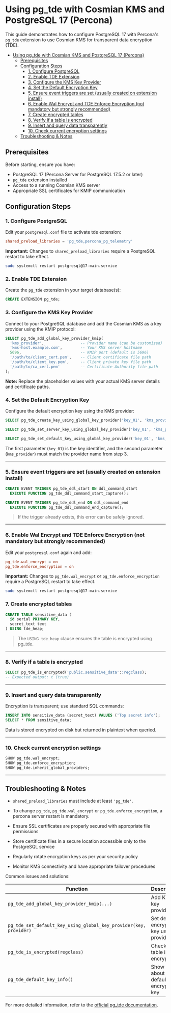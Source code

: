 # Using pg_tde with Cosmian KMS and PostgreSQL 17 (Percona)

This guide demonstrates how to configure PostgreSQL 17 with Percona's `pg_tde` extension to use Cosmian KMS for transparent data encryption (TDE).

<!-- TOC -->
- [Using pg\_tde with Cosmian KMS and PostgreSQL 17 (Percona)](#using-pg_tde-with-cosmian-kms-and-postgresql-17-percona)
    - [Prerequisites](#prerequisites)
    - [Configuration Steps](#configuration-steps)
        - [1. Configure PostgreSQL](#1-configure-postgresql)
        - [2. Enable TDE Extension](#2-enable-tde-extension)
        - [3. Configure the KMS Key Provider](#3-configure-the-kms-key-provider)
        - [4. Set the Default Encryption Key](#4-set-the-default-encryption-key)
        - [5. Ensure event triggers are set (usually created on extension install)](#5-ensure-event-triggers-are-set-usually-created-on-extension-install)
        - [6. Enable Wal Encrypt and TDE Enforce Encryption (not mandatory but strongly recommended)](#6-enable-wal-encrypt-and-tde-enforce-encryption-not-mandatory-but-strongly-recommended)
        - [7. Create encrypted tables](#7-create-encrypted-tables)
        - [8. Verify if a table is encrypted](#8-verify-if-a-table-is-encrypted)
        - [9. Insert and query data transparently](#9-insert-and-query-data-transparently)
        - [10. Check current encryption settings](#10-check-current-encryption-settings)
    - [Troubleshooting \& Notes](#troubleshooting--notes)
<!-- TOC -->

## Prerequisites

Before starting, ensure you have:

- PostgreSQL 17 (Percona Server for PostgreSQL 17.5.2 or later)
- `pg_tde` extension installed
- Access to a running Cosmian KMS server
- Appropriate SSL certificates for KMIP communication

## Configuration Steps

### 1. Configure PostgreSQL

Edit your `postgresql.conf` file to activate tde extension:

```conf
shared_preload_libraries = 'pg_tde,percona_pg_telemetry'
```

**Important:** Changes to `shared_preload_libraries` require a PostgreSQL restart to take effect.

```bash
sudo systemctl restart postgresql@17-main.service
```

### 2. Enable TDE Extension

Create the `pg_tde` extension in your target database(s):

```sql
CREATE EXTENSION pg_tde;
```

### 3. Configure the KMS Key Provider

Connect to your PostgreSQL database and add the Cosmian KMS as a key provider using the KMIP protocol:

```sql
SELECT pg_tde_add_global_key_provider_kmip(
  'kms_provider',                -- Provider name (can be customized)
  'kms-host.example.com',        -- Your KMS server hostname
  5696,                          -- KMIP port (default is 5696)
  '/path/to/client_cert.pem',    -- Client certificate file path
  '/path/to/client_key.pem',     -- Client private key file path
  '/path/to/ca_cert.pem'         -- Certificate Authority file path
);
```

**Note:** Replace the placeholder values with your actual KMS server details and certificate paths.

### 4. Set the Default Encryption Key

Configure the default encryption key using the KMS provider:

```sql
SELECT pg_tde_create_key_using_global_key_provider('key_01', 'kms_provider');

SELECT pg_tde_set_server_key_using_global_key_provider('key_01', 'kms_provider');

SELECT pg_tde_set_default_key_using_global_key_provider('key_01', 'kms_provider');
```

The first parameter (`key_01`) is the key identifier, and the second parameter (`kms_provider`) must match the provider name from step 3.

---

### 5. Ensure event triggers are set (usually created on extension install)

```sql
CREATE EVENT TRIGGER pg_tde_ddl_start ON ddl_command_start
  EXECUTE FUNCTION pg_tde_ddl_command_start_capture();

CREATE EVENT TRIGGER pg_tde_ddl_end ON ddl_command_end
  EXECUTE FUNCTION pg_tde_ddl_command_end_capture();
```

> If the trigger already exists, this error can be safely ignored.

---

### 6. Enable Wal Encrypt and TDE Enforce Encryption (not mandatory but strongly recommended)

Edit your `postgresql.conf` again and add:

```conf
pg_tde.wal_encrypt = on
pg_tde.enforce_encryption = on
```

**Important:** Changes to `pg_tde.wal_encrypt` or `pg_tde.enforce_encryption` require a PostgreSQL restart to take effect.

```bash
sudo systemctl restart postgresql@17-main.service
```

### 7. Create encrypted tables

```sql
CREATE TABLE sensitive_data (
  id serial PRIMARY KEY,
  secret_text text
) USING tde_heap;
```

> The `USING tde_heap` clause ensures the table is encrypted using pg_tde.

---

### 8. Verify if a table is encrypted

```sql
SELECT pg_tde_is_encrypted('public.sensitive_data'::regclass);
-- Expected output: t (true)
```

---

### 9. Insert and query data transparently

Encryption is transparent; use standard SQL commands:

```sql
INSERT INTO sensitive_data (secret_text) VALUES ('Top secret info');
SELECT * FROM sensitive_data;
```

Data is stored encrypted on disk but returned in plaintext when queried.

---

### 10. Check current encryption settings

```sql
SHOW pg_tde.wal_encrypt;
SHOW pg_tde.enforce_encryption;
SHOW pg_tde.inherit_global_providers;
```

---

## Troubleshooting & Notes

- `shared_preload_libraries` must include at least `'pg_tde'`.
- To change `pg_tde`,  `pg_tde.wal_encrypt` or `pg_tde.enforce_encryption`, a percona server restart is mandatory.

- Ensure SSL certificates are properly secured with appropriate file permissions
- Store certificate files in a secure location accessible only to the PostgreSQL service
- Regularly rotate encryption keys as per your security policy
- Monitor KMS connectivity and have appropriate failover procedures

Common issues and solutions:

| Function                                                          | Description                                 |
|-------------------------------------------------------------------|---------------------------------------------|
| `pg_tde_add_global_key_provider_kmip(...)`                        | Add KMIP key provider                       |
| `pg_tde_set_default_key_using_global_key_provider(key, provider)` | Set default encryption key using a provider |
| `pg_tde_is_encrypted(regclass)`                                   | Check if table is encrypted                 |
| `pg_tde_default_key_info()`                                       | Show info about default encryption key      |

For more detailed information, refer to the [official pg_tde documentation](https://github.com/percona/postgres/tree/TDE_REL_17_STABLE/contrib/pg_tde).

